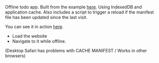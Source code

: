 Offline todo app. Built from the example [here](http://www.smashingmagazine.com/2014/09/02/building-simple-cross-browser-offline-todo-list-indexeddb-websql/ "Smashing Mag"). Using IndexedDB and application cache. Also includes a script to trigger a reload if the manifest file has been updated since the last visit.

You can see it in action [here](http://www.gbrassey.com/offline-todo).

* Load the website
* Navigate to it while offline.

(Desktop Safari has problems with CACHE MANIFEST / Works in other browsers)